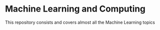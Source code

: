 # Machine Learning and Computing
This repository consists and covers almost all the Machine Learning topics
